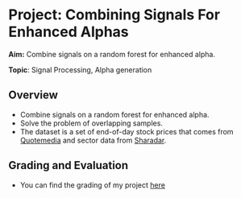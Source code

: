 # Project: Combining Signals For Enhanced Alphas

**Aim:** Combine signals on a random forest for enhanced alpha. 

**Topic**: Signal Processing, Alpha generation

## Overview
* Combine signals on a random forest for enhanced alpha. 
* Solve the problem of overlapping samples.
* The dataset is a set of end-of-day stock prices that comes from [Quotemedia](http://www.quotemedia.com/) and sector data from [Sharadar](https://www.sharadar.com/).

 

## Grading and Evaluation 

* You can find the grading of my project [here](https://review.udacity.com/#!/reviews/2333842)
